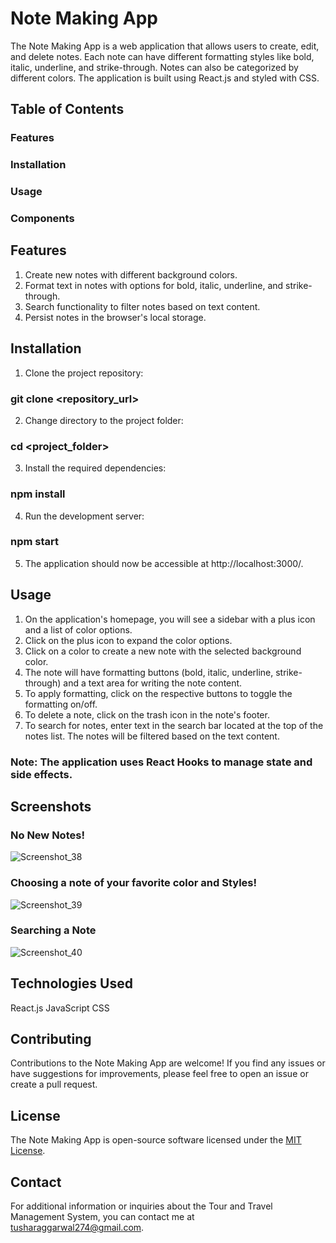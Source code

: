 # Note Making App

The Note Making App is a web application that allows users to create, edit, and delete notes. Each note can have different formatting styles like bold, italic, underline, and strike-through. Notes can also be categorized by different colors. The application is built using React.js and styled with CSS.

## Table of Contents
### Features
### Installation
### Usage
### Components

## Features 
1. Create new notes with different background colors.
2. Format text in notes with options for bold, italic, underline, and strike-through.
3. Search functionality to filter notes based on text content.
4. Persist notes in the browser's local storage.
   
## Installation
1. Clone the project repository:
### git clone <repository_url>

2. Change directory to the project folder:
### cd <project_folder>
3. Install the required dependencies:
### npm install
4. Run the development server:
### npm start
5. The application should now be accessible at http://localhost:3000/.

## Usage
1. On the application's homepage, you will see a sidebar with a plus icon and a list of color options.
2. Click on the plus icon to expand the color options.
3. Click on a color to create a new note with the selected background color.
4. The note will have formatting buttons (bold, italic, underline, strike-through) and a text area for writing the note content.
5. To apply formatting, click on the respective buttons to toggle the formatting on/off.
6. To delete a note, click on the trash icon in the note's footer.
7. To search for notes, enter text in the search bar located at the top of the notes list. The notes will be filtered based on the text content.

### Note: The application uses React Hooks to manage state and side effects.

## Screenshots

### No New Notes!

![Screenshot_38](https://github.com/TusharTechs/Note-Making-App/assets/56952465/75c96ad3-e305-4042-9e68-dedc6da33064)

### Choosing a note of your favorite color and Styles!

![Screenshot_39](https://github.com/TusharTechs/Note-Making-App/assets/56952465/b5f71c20-9c68-4199-a0eb-fcaa12231845)

### Searching a Note

![Screenshot_40](https://github.com/TusharTechs/Note-Making-App/assets/56952465/76f00fe0-6e91-4be2-9d42-9a376c7ac130)


## Technologies Used
React.js
JavaScript
CSS

## Contributing
Contributions to the Note Making App are welcome! If you find any issues or have suggestions for improvements, please feel free to open an issue or create a pull request.

## License
The Note Making App is open-source software licensed under the [MIT License](LICENSE).

## Contact
For additional information or inquiries about the Tour and Travel Management System, you can contact me at tusharaggarwal274@gmail.com.
